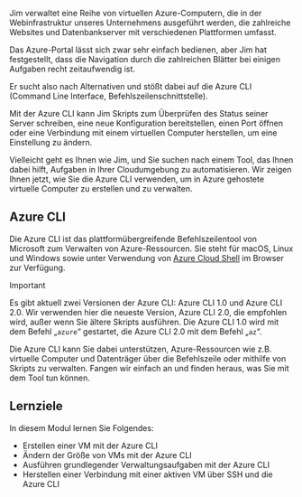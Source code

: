 Jim verwaltet eine Reihe von virtuellen Azure-Computern, die in der Webinfrastruktur unseres Unternehmens ausgeführt werden, die zahlreiche Websites und Datenbankserver mit verschiedenen Plattformen umfasst. 

Das Azure-Portal lässt sich zwar sehr einfach bedienen, aber Jim hat festgestellt, dass die Navigation durch die zahlreichen Blätter bei einigen Aufgaben recht zeitaufwendig ist. 

Er sucht also nach Alternativen und stößt dabei auf die Azure CLI (Command Line Interface, Befehlszeilenschnittstelle).

Mit der Azure CLI kann Jim Skripts zum Überprüfen des Status seiner Server schreiben, eine neue Konfiguration bereitstellen, einen Port öffnen oder eine Verbindung mit einem virtuellen Computer herstellen, um eine Einstellung zu ändern.

Vielleicht geht es Ihnen wie Jim, und Sie suchen nach einem Tool, das Ihnen dabei hilft, Aufgaben in Ihrer Cloudumgebung zu automatisieren. Wir zeigen Ihnen jetzt, wie Sie die Azure CLI verwenden, um in Azure gehostete virtuelle Computer zu erstellen und zu verwalten. 

## <a name="azure-cli"></a>Azure CLI

Die Azure CLI ist das plattformübergreifende Befehlszeilentool von Microsoft zum Verwalten von Azure-Ressourcen. Sie steht für macOS, Linux und Windows sowie unter Verwendung von [Azure Cloud Shell](https://docs.microsoft.com/azure/cloud-shell/overview) im Browser zur Verfügung.

> [!IMPORTANT]
> Es gibt aktuell zwei Versionen der Azure CLI: Azure CLI 1.0 und Azure CLI 2.0. Wir verwenden hier die neueste Version, Azure CLI 2.0, die empfohlen wird, außer wenn Sie ältere Skripts ausführen. Die Azure CLI 1.0 wird mit dem Befehl „`azure`“ gestartet, die Azure CLI 2.0 mit dem Befehl „`az`“. 

Die Azure CLI kann Sie dabei unterstützen, Azure-Ressourcen wie z.B. virtuelle Computer und Datenträger über die Befehlszeile oder mithilfe von Skripts zu verwalten. Fangen wir einfach an und finden heraus, was Sie mit dem Tool tun können.

## <a name="learning-objectives"></a>Lernziele

In diesem Modul lernen Sie Folgendes:

- Erstellen einer VM mit der Azure CLI
- Ändern der Größe von VMs mit der Azure CLI
- Ausführen grundlegender Verwaltungsaufgaben mit der Azure CLI
- Herstellen einer Verbindung mit einer aktiven VM über SSH und die Azure CLI
